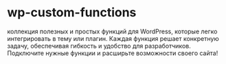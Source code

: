 # wp-custom-functions
коллекция полезных и простых функций для WordPress, которые легко интегрировать в тему или плагин. Каждая функция решает конкретную задачу, обеспечивая гибкость и удобство для разработчиков. Подключите нужные функции и расширьте возможности своего сайта!
